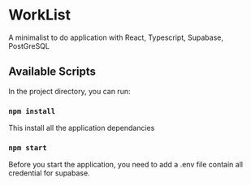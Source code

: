 # WorkList

A minimalist to do application with React, Typescript, Supabase, PostGreSQL

## Available Scripts

In the project directory, you can run:

### `npm install`

This install all the application dependancies

### `npm start`

Before you start the application, you need to add a .env file contain all credential for supabase.

